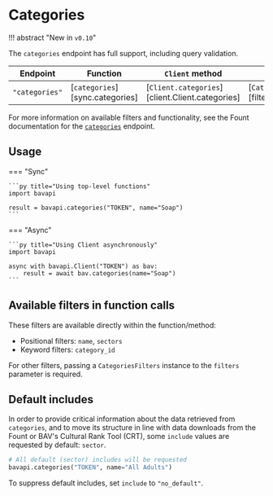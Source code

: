 # Categories

!!! abstract "New in `v0.10`"

The `categories` endpoint has full support, including query validation.

| Endpoint       | Function                        | `Client` method                                 | Filters class                                    |
| -------------- | ------------------------------- | ----------------------------------------------- | ------------------------------------------------ |
| `"categories"` | [`categories`][sync.categories] | [`Client.categories`][client.Client.categories] | [`CategoriesFilters`][filters.CategoriesFilters] |

For more information on available filters and functionality, see the Fount documentation for the [`categories`](https://developer.wppbav.com/docs/2.x/core-resources/categories) endpoint.

## Usage

=== "Sync"

    ```py title="Using top-level functions"
    import bavapi

    result = bavapi.categories("TOKEN", name="Soap")
    ```

=== "Async"

    ```py title="Using Client asynchronously"
    import bavapi

    async with bavapi.Client("TOKEN") as bav:
        result = await bav.categories(name="Soap")
    ```

## Available filters in function calls

These filters are available directly within the function/method:

- Positional filters: `name`, `sectors`
- Keyword filters: `category_id`

For other filters, passing a `CategoriesFilters` instance to the `filters` parameter is required.

## Default includes

In order to provide critical information about the data retrieved from `categories`, and to move its structure in line with data downloads from the Fount or BAV's Cultural Rank Tool (CRT), some `include` values are requested by default: `sector`.

```py
# All default (sector) includes will be requested
bavapi.categories("TOKEN", name="All Adults")
```

To suppress default includes, set `include` to `"no_default"`.
